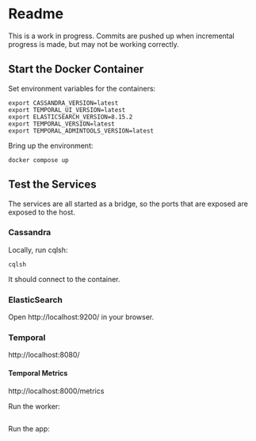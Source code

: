 # Readme

This is a work in progress.  Commits are pushed up when incremental progress is made, but may not be working correctly.

## Start the Docker Container

Set environment variables for the containers:

```shell
export CASSANDRA_VERSION=latest
export TEMPORAL_UI_VERSION=latest
export ELASTICSEARCH_VERSION=8.15.2
export TEMPORAL_VERSION=latest
export TEMPORAL_ADMINTOOLS_VERSION=latest
```

Bring up the environment:

```shell
docker compose up
```

## Test the Services 

The services are all started as a bridge, so the ports that are exposed are exposed to the host.

### Cassandra

Locally, run cqlsh:

```shell
cqlsh
```

It should connect to the container.


### ElasticSearch

Open http://localhost:9200/ in your browser.

### Temporal 

http://localhost:8080/

#### Temporal Metrics

http://localhost:8000/metrics


Run the worker:

```shell

```

Run the app:

```shell

```


